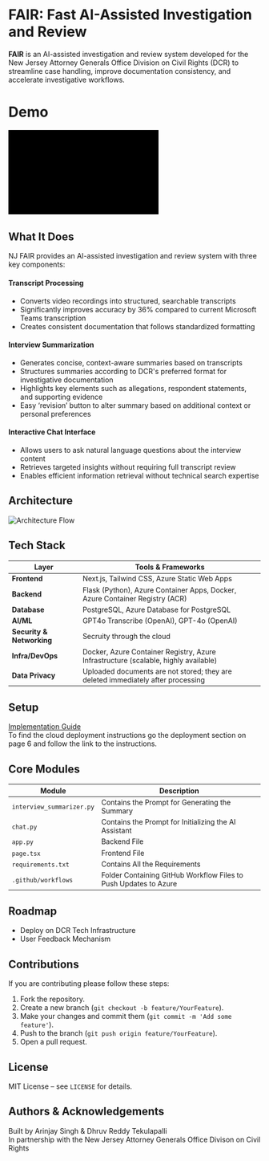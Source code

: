 # FAIR: Fast AI-Assisted Investigation and Review

**FAIR** is an AI-assisted investigation and review system developed for the New Jersey Attorney Generals Office Division on Civil Rights (DCR) to streamline case handling, improve documentation consistency, and accelerate investigative workflows.

# Demo

<img src="https://github.com/Dhruv2550/interview-summary-tool/blob/43f8a733b868f07f48b95633eed50f0e7aa480aa/FAIR%20Demo.gif?raw=true" width="300"/>


## What It Does
NJ FAIR provides an AI-assisted investigation and review system with three key components:

#### **Transcript Processing**
- Converts video recordings into structured, searchable transcripts  
- Significantly improves accuracy by 36% compared to current Microsoft Teams transcription  
- Creates consistent documentation that follows standardized formatting  

#### **Interview Summarization**
- Generates concise, context-aware summaries based on transcripts  
- Structures summaries according to DCR's preferred format for investigative documentation  
- Highlights key elements such as allegations, respondent statements, and supporting evidence  
- Easy ‘revision’ button to alter summary based on additional context or personal preferences  

#### **Interactive Chat Interface**
- Allows users to ask natural language questions about the interview content  
- Retrieves targeted insights without requiring full transcript review  
- Enables efficient information retrieval without technical search expertise

## Architecture
![Architecture Flow](https://github.com/arinjay-singh/interview-summary-tool/blob/0e30114ee274d0705e4bb1d8e8d8a7cf8b94a325/Technical%20Arc%20Diagram.png)

## Tech Stack
| Layer              | Tools & Frameworks                                                                 |
|--------------------|------------------------------------------------------------------------------------|
| **Frontend**        | Next.js, Tailwind CSS, Azure Static Web Apps                                      |
| **Backend**         | Flask (Python), Azure Container Apps, Docker, Azure Container Registry (ACR)      |
| **Database**        | PostgreSQL, Azure Database for PostgreSQL                                         |
| **AI/ML**           | GPT4o Transcribe (OpenAI), GPT-4o (OpenAI)                                                 |
| **Security & Networking** | Secruity through the cloud            |
| **Infra/DevOps**    | Docker, Azure Container Registry, Azure Infrastructure (scalable, highly available) |
| **Data Privacy**    | Uploaded documents are not stored; they are deleted immediately after processing   |

## Setup
[Implementation Guide](https://docs.google.com/document/d/1mKihLHuzYI1ngoRYq0nefKdJrAXjNyx4xdUSyEvoxuc/edit?usp=sharing) \
To find the cloud deployment instructions go the deployment section on page 6 and follow the link to the instructions.

## Core Modules

| Module              | Description                                                                 |
|---------------------|-----------------------------------------------------------------------------|
| `interview_summarizer.py`  | Contains the Prompt for Generating the Summary                       |
| `chat.py`  | Contains the Prompt for Initializing the AI Assistant                      |
| `app.py`       | Backend File                             |
| `page.tsx`   | Frontend File         |
| `requirements.txt`            | Contains All the Requirements                       |
| `.github/workflows`     | Folder Containing GitHub Workflow Files to Push Updates to Azure                        |

## Roadmap
- Deploy on DCR Tech Infrastructure
- User Feedback Mechanism 

## Contributions
If you are contributing please follow these steps:

1. Fork the repository.
2. Create a new branch (`git checkout -b feature/YourFeature`).
3. Make your changes and commit them (`git commit -m 'Add some feature'`).
4. Push to the branch (`git push origin feature/YourFeature`).
5. Open a pull request.

## License
MIT License – see `LICENSE` for details.

## Authors & Acknowledgements
Built by Arinjay Singh & Dhruv Reddy Tekulapalli  \
In partnership with the New Jersey Attorney Generals Office Divison on Civil Rights
